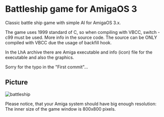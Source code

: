 # Battleship game for AmigaOS 3

Classic battle ship game with simple AI for AmigaOS 3.x.

The game uses 1999 standard of C, so when compiling with VBCC, switch -c99 must be used.
More info in the source code. The source can be ONLY compiled with VBCC due the usage of backfill hook.

In the LhA archive there are Amiga executable and info (icon) file for the executable and also the graphics.

Sorry for the typo in the "First commit"...

## Picture

![battleship](https://github.com/user-attachments/assets/dda534e7-5f5f-4d0e-9887-93ce49e793a5)

Please notice, that your Amiga system should have big enough resolution: The inner size of the game window is 800x800 pixels.

